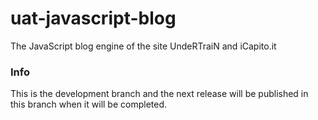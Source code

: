 # uat-javascript-blog
The JavaScript blog engine of the site UndeRTraiN and iCapito.it

### Info

This is the development branch and the next release will be published in this branch when it will be completed.
